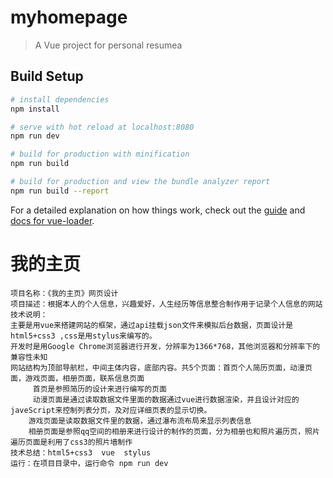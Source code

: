 # myhomepage

> A Vue project for personal resumea

## Build Setup

``` bash
# install dependencies
npm install

# serve with hot reload at localhost:8080
npm run dev

# build for production with minification
npm run build

# build for production and view the bundle analyzer report
npm run build --report
```

For a detailed explanation on how things work, check out the [guide](http://vuejs-templates.github.io/webpack/) and [docs for vue-loader](http://vuejs.github.io/vue-loader).
# 我的主页
```
项目名称：《我的主页》网页设计
项目描述：根据本人的个人信息，兴趣爱好，人生经历等信息整合制作用于记录个人信息的网站
技术说明：
主要是用vue来搭建网站的框架，通过api挂载json文件来模拟后台数据，页面设计是html5+css3 ,css是用stylus来编写的。
开发时是用Google Chrome浏览器进行开发，分辨率为1366*768，其他浏览器和分辨率下的兼容性未知
网站结构为顶部导航栏，中间主体内容，底部内容。共5个页面：首页个人简历页面，动漫页面，游戏页面，相册页面，联系信息页面
	 首页是参照简历的设计来进行编写的页面
	 动漫页面是通过读取数据文件里面的数据通过vue进行数据渲染，并且设计对应的javeScript来控制列表分页，及对应详细页表的显示切换。
	游戏页面是读取数据文件里的数据，通过瀑布流布局来显示列表信息
	相册页面是参照qq空间的相册来进行设计的制作的页面，分为相册也和照片遍历页，照片遍历页面是利用了css3的照片墙制作
技术总结：html5+css3  vue  stylus
运行：在项目目录中，运行命令 npm run dev

```
